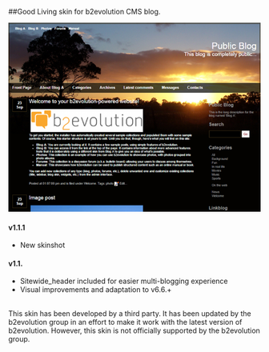 ##Good Living skin for b2evolution CMS blog.

<img src="skinshot.png"/>

#### v1.1.1
- New skinshot

#### v1.1.

- Sitewide_header included for easier multi-blogging experience
- Visual improvements and adaptation to v6.6.+

<br/>
This skin has been developed by a third party. It has been updated by the b2evolution group in an effort to make it work with the latest version of b2evolution. However, this skin is not officially supported by the b2evolution group.
